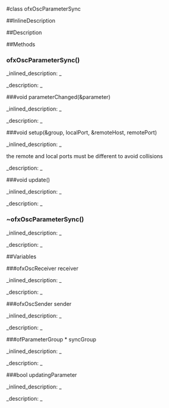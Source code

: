 #class ofxOscParameterSync


<!--
_visible: True_
_advanced: False_
_istemplated: False_
-->

##InlineDescription






##Description





##Methods



### ofxOscParameterSync()

<!--
_syntax: ofxOscParameterSync()_
_name: ofxOscParameterSync_
_returns: _
_returns_description: _
_parameters: _
_access: public_
_version_started: 0.8.0_
_version_deprecated: _
_summary: _
_constant: False_
_static: False_
_visible: True_
_advanced: False_
-->

_inlined_description: _








_description: _








<!----------------------------------------------------------------------------->

###void parameterChanged(&parameter)

<!--
_syntax: parameterChanged(&parameter)_
_name: parameterChanged_
_returns: void_
_returns_description: _
_parameters: ofAbstractParameter &parameter_
_access: private_
_version_started: 0.8.0_
_version_deprecated: _
_summary: _
_constant: False_
_static: False_
_visible: True_
_advanced: False_
-->

_inlined_description: _








_description: _








<!----------------------------------------------------------------------------->

###void setup(&group, localPort, &remoteHost, remotePort)

<!--
_syntax: setup(&group, localPort, &remoteHost, remotePort)_
_name: setup_
_returns: void_
_returns_description: _
_parameters: ofParameterGroup &group, int localPort, const string &remoteHost, int remotePort_
_access: public_
_version_started: 0.8.0_
_version_deprecated: _
_summary: _
_constant: False_
_static: False_
_visible: True_
_advanced: False_
-->

_inlined_description: _

the remote and local ports must be different to avoid collisions







_description: _








<!----------------------------------------------------------------------------->

###void update()

<!--
_syntax: update()_
_name: update_
_returns: void_
_returns_description: _
_parameters: _
_access: public_
_version_started: 0.8.0_
_version_deprecated: _
_summary: _
_constant: False_
_static: False_
_visible: True_
_advanced: False_
-->

_inlined_description: _








_description: _








<!----------------------------------------------------------------------------->

### ~ofxOscParameterSync()

<!--
_syntax: ~ofxOscParameterSync()_
_name: ~ofxOscParameterSync_
_returns: _
_returns_description: _
_parameters: _
_access: public_
_version_started: 0.8.0_
_version_deprecated: _
_summary: _
_constant: False_
_static: False_
_visible: True_
_advanced: False_
-->

_inlined_description: _








_description: _








<!----------------------------------------------------------------------------->

##Variables



###ofxOscReceiver receiver

<!--
_name: receiver_
_type: ofxOscReceiver_
_access: private_
_version_started: 0.8.0_
_version_deprecated: _
_summary: _
_visible: True_
_constant: True_
_advanced: False_
-->

_inlined_description: _


_description: _








<!----------------------------------------------------------------------------->

###ofxOscSender sender

<!--
_name: sender_
_type: ofxOscSender_
_access: private_
_version_started: 0.8.0_
_version_deprecated: _
_summary: _
_visible: True_
_constant: True_
_advanced: False_
-->

_inlined_description: _


_description: _








<!----------------------------------------------------------------------------->

###ofParameterGroup *  syncGroup

<!--
_name: syncGroup_
_type: ofParameterGroup * _
_access: private_
_version_started: 0.8.0_
_version_deprecated: _
_summary: _
_visible: True_
_constant: True_
_advanced: False_
-->

_inlined_description: _


_description: _








<!----------------------------------------------------------------------------->

###bool  updatingParameter

<!--
_name: updatingParameter_
_type: bool _
_access: private_
_version_started: 0.8.0_
_version_deprecated: _
_summary: _
_visible: True_
_constant: True_
_advanced: False_
-->

_inlined_description: _


_description: _








<!----------------------------------------------------------------------------->

